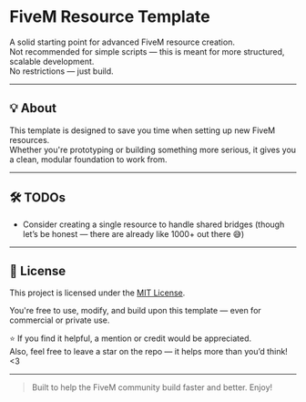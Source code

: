 # FiveM Resource Template

A solid starting point for advanced FiveM resource creation.  
Not recommended for simple scripts — this is meant for more structured, scalable development.  
No restrictions — just build.

---

## 💡 About

This template is designed to save you time when setting up new FiveM resources.  
Whether you're prototyping or building something more serious, it gives you a clean, modular foundation to work from.

---

## 🛠️ TODOs

- Consider creating a single resource to handle shared bridges (though let’s be honest — there are already like 1000+ out there 😅)

---

## 📄 License

This project is licensed under the [MIT License](LICENSE).

You're free to use, modify, and build upon this template — even for commercial or private use.

⭐ If you find it helpful, a mention or credit would be appreciated.  
Also, feel free to leave a star on the repo — it helps more than you’d think! <3

---

> Built to help the FiveM community build faster and better. Enjoy!